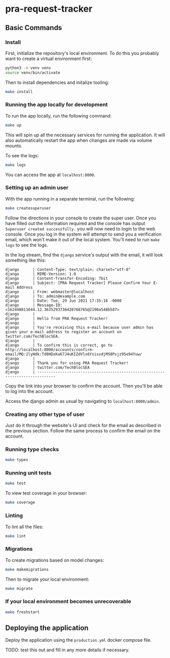 # pra-request-tracker

## Basic Commands

### Install

First, initialize the repository's local environment. To do this you probably want to create a virtual environment first:

```bash
python3 -m venv venv
source venv/bin/activate
```

Then to install dependencies and initalize tooling:

```bash
make install
```

### Running the app locally for development

To run the app locally, run the following command:

```bash
make up
```

This will spin up all the necessary services for running the application. It will also automatically restart the app when changes are made via volume mounts.

To see the logs:

```bash
make logs
```

You can access the app at `localhost:8000`.

### Setting up an admin user

With the app running in a separate terminal, run the following:

```bash
make createsuperuser
```

Follow the directions in your console to create the super user. Once you have filled out the information required and the console has output `Superuser created successfully.` you will now need to login to the web console. Once you log in the system will attempt to send you a verification email, which won't make it out of the local system. You'll need to run `make logs` to see the logs.

In the log stream, find the `django` service's output with the email, it will look something like this:

```
django      | Content-Type: text/plain; charset="utf-8"
django      | MIME-Version: 1.0
django      | Content-Transfer-Encoding: 7bit
django      | Subject: [PRA Request Tracker] Please Confirm Your E-mail Address
django      | From: webmaster@localhost
django      | To: admin@example.com
django      | Date: Tue, 29 Jun 2021 17:35:16 -0000
django      | Message-ID: <162498811644.12.3635293736420768765@2190a548b587>
django      |
django      | Hello from PRA Request Tracker!
django      |
django      | You're receiving this e-mail because user admin has given your e-mail address to register an account on twitter.com/TechBlocSEA.
django      |
django      | To confirm this is correct, go to http://localhost:8000/accounts/confirm-email/MQ:1lyHdk:Td8HDxKa67J4uKIZdVlx6YsisvdjMS8Psjz95e94Yuw/
django      |
django      | Thank you for using PRA Request Tracker!
django      | twitter.com/TechBlocSEA
django      | ------------------------------------------------------------------------------
```

Copy the link into your browser to confirm the account. Then you'll be able to log into the account.

Access the django admin as usual by navigating to `localhost:8000/admin`.

### Creating any other type of user

Just do it through the website's UI and check for the email as described in the previous section. Follow the same process to confirm the email on the account.

### Running type checks

```bash
make types
```

### Running unit tests

```bash
make test
```

To view test coverage in your browser:

```bash
make coverage
```

### Linting

To lint all the files:

```bash
make lint
```

### Migrations

To create migrations based on model changes:

```bash
make makemigrations
```

Then to migrate your local environment:

```bash
make migrate
```

### If your local environment becomes unrecoverable

```bash
make freshstart
```

## Deploying the application

Deploy the application using the `production.yml` docker compose file.

TODO: test this out and fill in any more details if necessary.
